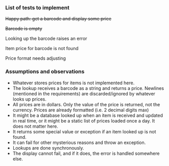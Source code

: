 ### List of tests to implement

~~Happy path: get a barcode and display some price~~

~~Barcode is empty~~

Looking up the barcode raises an error

Item price for barcode is not found

Price format needs adjusting


### Assumptions and observations
- Whatever stores prices for items is not implemented here.
- The lookup receives a barcode as a string and returns a price. Newlines (mentioned in the requirements) are discarded/ignored by whatever looks up prices.
- All prices are in dollars. Only the value of the price is returned, not the currency. Prices are already formatted (i.e. 2 decimal digits max)
- It might be a database looked up when an item is received and updated in real time, or it might be a static list of prices loaded once a day. It does not matter here.
- It returns some special value or exception if an item looked up is not found.
- It can fail for other mysterious reasons and throw an exception.
- Lookups are done synchronously.
- The display cannot fail, and if it does, the error is handled somewhere else.
